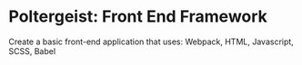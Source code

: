 # Poltergeist: Front End Framework

Create a basic front-end application
  that uses:
      Webpack,
      HTML,
      Javascript,
      SCSS,
      Babel
